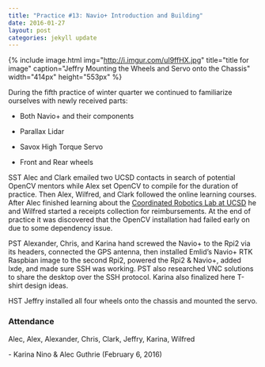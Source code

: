 ```yaml
---
title: "Practice #13: Navio+ Introduction and Building"
date: 2016-01-27
layout: post
categories: jekyll update
---
```


{% include image.html
            img="http://i.imgur.com/uI9ffHX.jpg"
            title="title for image"
            caption="Jeffry Mounting the Wheels and Servo onto the Chassis"
            width="414px"
            height="553px"
%}

During the fifth practice of winter quarter we continued to familiarize
ourselves with newly received parts:

-   Both Navio+ and their components

-   Parallax Lidar

-   Savox High Torque Servo

-   Front and Rear wheels

 

SST Alec and Clark emailed two UCSD contacts in search of potential OpenCV
mentors while Alex set OpenCV to compile for the duration of practice. Then
Alex, Wilfred, and Clark followed the online learning courses. After Alec
finished learning about the [Coordinated Robotics Lab at
UCSD](<http://fccr.ucsd.edu/>) he and Wilfred started a receipts collection for
reimbursements. At the end of practice it was discovered that the OpenCV
installation had failed early on due to some dependency issue.

PST Alexander, Chris, and Karina hand screwed the Navio+ to the Rpi2 via its
headers, connected the GPS antenna, then installed Emlid’s Navio+ RTK Raspbian
image to the second Rpi2, powered the Rpi2 & Navio+, added lxde, and made sure
SSH was working. PST also researched VNC solutions to share the desktop over the
SSH protocol. Karina also finalized here T-shirt design ideas.

HST Jeffry installed all four wheels onto the chassis and mounted the servo.

### Attendance

Alec, Alex, Alexander, Chris, Clark, Jeffry, Karina, Wilfred

 

\- Karina Nino & Alec Guthrie (February 6, 2016)
